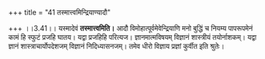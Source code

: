 +++
title = "41 तस्मात्त्वमिन्द्रियाण्यादौ"

+++
।।3.41।। यस्मादेवं **तस्मात्त्वमिति।** आदौ विमोहात्पूर्वमेवेन्द्रियाणि
मनो बुद्धिं च नियम्य पापरूपमेनं कामं हि स्फुटं प्रजहि घातय। यद्वा
प्रजहिहि परित्यज। ज्ञानमात्मविषयम् विज्ञानं शास्त्रीयं तयोर्नाशकम्।
यद्वा ज्ञानं शास्त्राचार्योपदेशजम् विज्ञानं निदिध्यासनजम्। तमेव धीरो
विज्ञाय प्रज्ञां कुर्वीत इति श्रुतेः।
